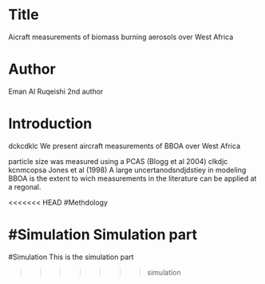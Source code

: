 # Title
Aicraft measurements of biomass burning aerosols over West Africa

# Author
Eman Al Ruqeishi
2nd author
# Introduction
dckcdklc We present aircraft measurements of BBOA over West Africa

particle size was measured using a PCAS (Blogg et al 2004)
clkdjc kcnmcopsa
Jones et al (1998)
A large uncertanodsndjdstiey in modeling BBOA is the extent to wich measurements in the literature can be applied at a regonal.

<<<<<<< HEAD
#Methdology


#Simulation
Simulation part
=======
#Simulation
This is the simulation part
>>>>>>> simulation
